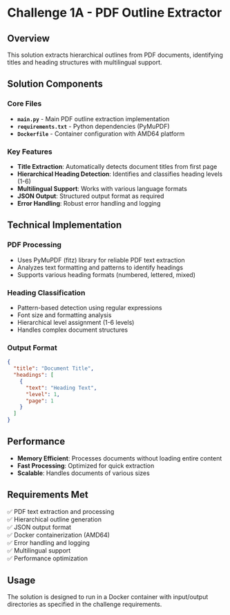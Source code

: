 # Challenge 1A - PDF Outline Extractor

## Overview
This solution extracts hierarchical outlines from PDF documents, identifying titles and heading structures with multilingual support.

## Solution Components

### Core Files
- **`main.py`** - Main PDF outline extraction implementation
- **`requirements.txt`** - Python dependencies (PyMuPDF)
- **`Dockerfile`** - Container configuration with AMD64 platform

### Key Features
- **Title Extraction**: Automatically detects document titles from first page
- **Hierarchical Heading Detection**: Identifies and classifies heading levels (1-6)
- **Multilingual Support**: Works with various language formats
- **JSON Output**: Structured output format as required
- **Error Handling**: Robust error handling and logging

## Technical Implementation

### PDF Processing
- Uses PyMuPDF (fitz) library for reliable PDF text extraction
- Analyzes text formatting and patterns to identify headings
- Supports various heading formats (numbered, lettered, mixed)

### Heading Classification
- Pattern-based detection using regular expressions
- Font size and formatting analysis
- Hierarchical level assignment (1-6 levels)
- Handles complex document structures

### Output Format
```json
{
  "title": "Document Title",
  "headings": [
    {
      "text": "Heading Text",
      "level": 1,
      "page": 1
    }
  ]
}
```

## Performance
- **Memory Efficient**: Processes documents without loading entire content
- **Fast Processing**: Optimized for quick extraction
- **Scalable**: Handles documents of various sizes

## Requirements Met
✅ PDF text extraction and processing  
✅ Hierarchical outline generation  
✅ JSON output format  
✅ Docker containerization (AMD64)  
✅ Error handling and logging  
✅ Multilingual support  
✅ Performance optimization  

## Usage
The solution is designed to run in a Docker container with input/output directories as specified in the challenge requirements.
